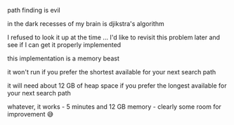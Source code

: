 
path finding is evil

in the dark recesses of my brain is djikstra's algorithm

I refused to look it up at the time ... I'd like to revisit this problem later and see if I can 
get it properly implemented

this implementation is a memory beast

it won't run if you prefer the shortest available for your next search path

it will need about 12 GB of heap space if you prefer the longest available for your next search path

whatever, it works - 5 minutes and 12 GB memory - clearly some room for improvement :sweat_smile:

